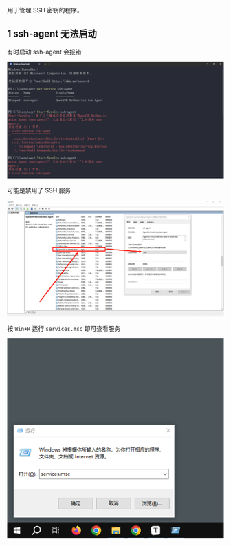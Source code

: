 用于管理 SSH 密钥的程序。

## 1 ssh-agent 无法启动

有时启动 ssh-agent 会报错

![有时启动 ssh-agent 会报错](./../../../images/ssh-agent%20%E6%97%A0%E6%B3%95%E5%90%AF%E5%8A%A8/%E6%9C%89%E6%97%B6%E5%90%AF%E5%8A%A8%20ssh-agent%20%E4%BC%9A%E6%8A%A5%E9%94%99.png)

可能是禁用了 SSH 服务

![可能是禁用了 SSH 服务](./../../../images/ssh-agent%20%E6%97%A0%E6%B3%95%E5%90%AF%E5%8A%A8/%E5%8F%AF%E8%83%BD%E6%98%AF%E7%A6%81%E7%94%A8%E4%BA%86%20SSH%20%E6%9C%8D%E5%8A%A1.png)

按 `Win+R` 运行 `services.msc` 即可查看服务

![运行服务](./../../../images/ssh-agent%20%E6%97%A0%E6%B3%95%E5%90%AF%E5%8A%A8/%E8%BF%90%E8%A1%8C%E6%9C%8D%E5%8A%A1.png)

